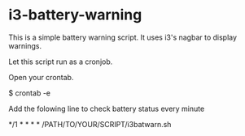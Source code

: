 i3-battery-warning
==================

This is a simple battery warning script. It uses i3's nagbar to display warnings.

Let this script run as a cronjob.

Open your crontab.

$ crontab -e

Add the folowing line to check battery status every minute

*/1 * * * * /PATH/TO/YOUR/SCRIPT/i3batwarn.sh
